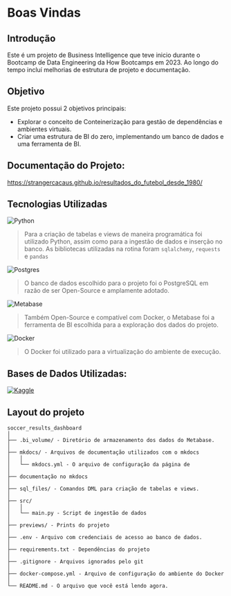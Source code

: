# Boas Vindas

## Introdução

Este é um projeto de Business Intelligence que teve inicio durante o Bootcamp de Data Engineering da How Bootcamps em 2023.
Ao longo do tempo incluí melhorias de estrutura de projeto e documentação.

## Objetivo
Este projeto possui 2 objetivos principais:

- Explorar o conceito de Conteinerização para gestão de dependências e ambientes virtuais.
- Criar uma estrutura de BI do zero, implementando um banco de dados e uma ferramenta de BI.

## Documentação do Projeto:

https://strangercacaus.github.io/resultados_do_futebol_desde_1980/

## Tecnologias Utilizadas

![Python](https://img.shields.io/badge/python-blue?style=for-the-badge&logo=python&logoColor=yellow)
>
>Para a criação de tabelas e views de maneira programática foi utilizado Python, assim como para a ingestão de dados e inserção no banco.
>As bibliotecas utilizadas na rotina foram `sqlalchemy`, `requests` e `pandas`

![Postgres](https://img.shields.io/badge/postgres-%233A6796.svg?style=for-the-badge&logo=postgresql&logoColor=white)
>
> O banco de dados escolhido para o projeto foi o PostgreSQL em razão de ser Open-Source e amplamente adotado.

![Metabase](https://img.shields.io/badge/Metabase%20-%20%23509EE3?style=for-the-badge&logo=metabase&logoColor=white)
>
> Também Open-Source e compatível com Docker, o Metabase foi a ferramenta de BI escolhida para a exploração dos dados do projeto.

![Docker](https://img.shields.io/badge/docker-1E63EE.svg?style=for-the-badge&logo=docker&logoColor=white)
>
> O Docker foi utilizado para a virtualização do ambiente de execução.

## Bases de Dados Utilizadas:

[![Kaggle](https://img.shields.io/badge/acesse_o_dataset-29C0FF.svg?style=for-the-badge&logo=kaggle&logoColor=white)](https://www.kaggle.com/datasets/martj42/international-football-results-from-1872-to-2017)

## Layout do projeto 

```
soccer_results_dashboard
│   
├── .bi_volume/ - Diretório de armazenamento dos dados do Metabase.
│
├── mkdocs/ - Arquivos de documentação utilizados com o mkdocs
│   │
│   └── mkdocs.yml - O arquivo de configuração da página de 
│   
├── documentação no mkdocs
│
├── sql_files/ - Comandos DML para criação de tabelas e views.
│
├── src/
│   │
│   └── main.py - Script de ingestão de dados
│
├── previews/ - Prints do projeto
│
├── .env - Arquivo com credenciais de acesso ao banco de dados.
│
├── requirements.txt - Dependências do projeto
│
├── .gitignore - Arquivos ignorados pelo git
│
├── docker-compose.yml - Arquivo de configuração do ambiente do Docker
│
└── README.md - O arquivo que você está lendo agora.
```
